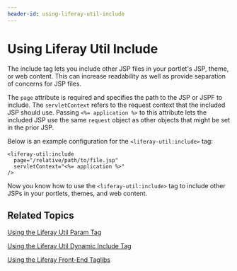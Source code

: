 ```yaml
---
header-id: using-liferay-util-include
---
```


# Using Liferay Util Include

The include tag lets you include other JSP files in your portlet's JSP, theme, 
or web content. This can increase readability as well as provide separation of 
concerns for JSP files. 

The `page` attribute is required and specifies the path to the JSP or JSPF to 
include. The `servletContext` refers to the request context that the included 
JSP should use. Passing `<%= application %>` to this attribute lets the included 
JSP use the same `request` object as other objects that might be set in the 
prior JSP. 

Below is an example configuration for the `<liferay-util:include>` tag:

    <liferay-util:include 
      page="/relative/path/to/file.jsp" 
      servletContext="<%= application %>"
    />

Now you know how to use the `<liferay-util:include>` tag to include other JSPs 
in your portlets, themes, and web content. 

## Related Topics

[Using the Liferay Util Param Tag](/docs/7-1/tutorials/-/knowledge_base/t/using-liferay-util-param)

[Using the Liferay Util Dynamic Include Tag](/docs/7-1/tutorials/-/knowledge_base/t/using-liferay-util-dynamic-include)

[Using the Liferay Front-End Taglibs](/docs/7-1/tutorials/-/knowledge_base/t/using-liferay-frontend-taglibs-in-your-portlet)
